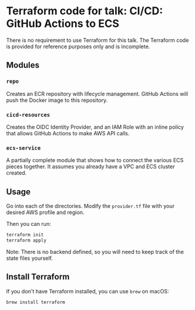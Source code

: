 # Terraform code for talk: CI/CD: GitHub Actions to ECS

There is no requirement to use Terraform for this talk. The Terraform code is provided for reference purposes only and is incomplete.

## Modules

### `repo`

Creates an ECR repository with lifecycle management. GitHub Actions will push the Docker image to this repository.

### `cicd-resources`

Creates the OIDC Identity Provider, and an IAM Role with an inline policy that allows GitHub Actions to make AWS API calls.

### `ecs-service`

A partially complete module that shows how to connect the various ECS pieces together. It assumes you already have a VPC and ECS cluster created.

## Usage

Go into each of the directories. Modify the `provider.tf` file with your desired AWS profile and region.

Then you can run:

```bash
terraform init
terraform apply
```

Note: There is no backend defined, so you will need to keep track of the state files yourself.

## Install Terraform

If you don't have Terraform installed, you can use `brew` on macOS:

```bash
brew install terraform
```
